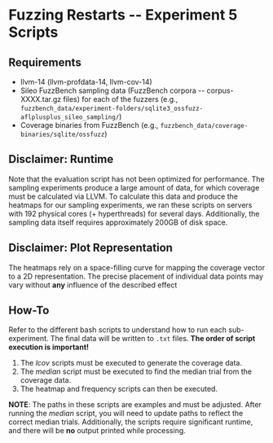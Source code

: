 # Fuzzing Restarts -- Experiment 5 Scripts

## Requirements

- llvm-14 (llvm-profdata-14, llvm-cov-14)
- Sileo FuzzBench sampling data (FuzzBench corpora -- corpus-XXXX.tar.gz files) for each of the fuzzers (e.g., `fuzzbench_data/experiment-folders/sqlite3_ossfuzz-aflplusplus_sileo_sampling/`)
- Coverage binaries from FuzzBench (e.g., `fuzzbench_data/coverage-binaries/sqlite/ossfuzz`)

## Disclaimer: Runtime

Note that the evaluation script has not been optimized for performance. The sampling experiments produce a large amount of data, for which coverage must be calculated via LLVM. To calculate this data and produce the heatmaps for our sampling experiments, we ran these scripts on servers with 192 physical cores (+ hyperthreads) for several days. Additionally, the sampling data itself requires approximately 200GB of disk space.

## Disclaimer: Plot Representation

The heatmaps rely on a space-filling curve for mapping the coverage vector to a 2D representation. The precise placement of individual data points may vary without **any** influence of the described effect

## How-To

Refer to the different bash scripts to understand how to run each sub-experiment. The final data will be written to `.txt` files. **The order of script execution is important!**

1. The *lcov* scripts must be executed to generate the coverage data.
2. The *median* script must be executed to find the median trial from the coverage data.
3. The heatmap and frequency scripts can then be executed.

**NOTE**: The paths in these scripts are examples and must be adjusted. After running the *median* script, you will need to update paths to reflect the correct median trials. Additionally, the scripts require significant runtime, and there will be **no** output printed while processing.
